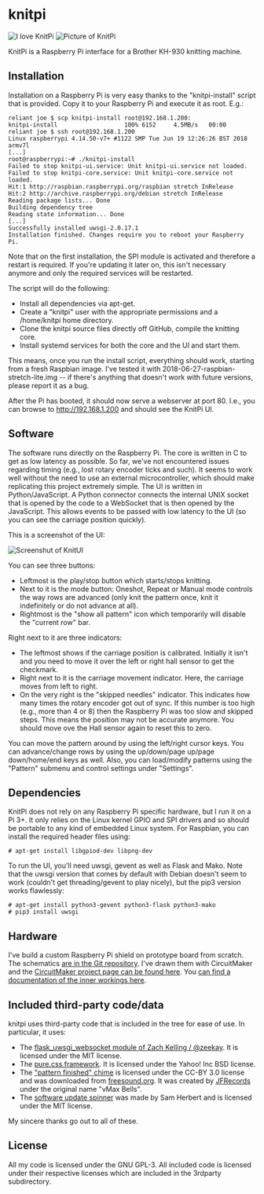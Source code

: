 # knitpi
![I love KnitPi](https://raw.githubusercontent.com/johndoe31415/knitpi/master/docs/logo.png)
![Picture of KnitPi](https://raw.githubusercontent.com/johndoe31415/knitpi/master/docs/overview.jpg)

KnitPi is a Raspberry Pi interface for a Brother KH-930 knitting machine.

## Installation
Installation on a Raspberry Pi is very easy thanks to the "knitpi-install"
script that is provided. Copy it to your Raspberry Pi and execute it as root.
E.g.:

```
reliant joe $ scp knitpi-install root@192.168.1.200:
knitpi-install                   100% 6152     4.5MB/s   00:00
reliant joe $ ssh root@192.168.1.200
Linux raspberrypi 4.14.50-v7+ #1122 SMP Tue Jun 19 12:26:26 BST 2018 armv7l
[...]
root@raspberrypi:~# ./knitpi-install
Failed to stop knitpi-ui.service: Unit knitpi-ui.service not loaded.
Failed to stop knitpi-core.service: Unit knitpi-core.service not loaded.
Hit:1 http://raspbian.raspberrypi.org/raspbian stretch InRelease
Hit:2 http://archive.raspberrypi.org/debian stretch InRelease
Reading package lists... Done
Building dependency tree
Reading state information... Done
[...]
Successfully installed uwsgi-2.0.17.1
Installation finished. Changes require you to reboot your Raspberry Pi.
```

Note that on the first installation, the SPI module is activated and therefore
a restart is required. If you're updating it later on, this isn't necessary
anymore and only the required services will be restarted.

The script will do the following:

  * Install all dependencies via apt-get.
  * Create a "knitpi" user with the appropriate permissions and a /home/knitpi
    home directory.
  * Clone the knitpi source files directly off GitHub, compile the knitting core.
  * Install systemd services for both the core and the UI and start them.

This means, once you run the install script, everything should work, starting
from a fresh Raspbian image. I've tested it with
2018-06-27-raspbian-stretch-lite.img -- if there's anything that doesn't work
with future versions, please report it as a bug.

After the Pi has booted, it should now serve a webserver at port 80. I.e., you
can browse to http://192.168.1.200 and should see the KnitPi UI.

## Software
The software runs directly on the Raspberry Pi. The core is written in C to get
as low latency as possible. So far, we've not encountered issues regarding
timing (e.g., lost rotary encoder ticks and such). It seems to work well
without the need to use an external microcontroller, which should make
replicating this project extremely simple. The UI is written in
Python/JavaScript. A Python connector connects the internal UNIX socket that is
opened by the code to a WebSocket that is then opened by the JavaScript. This
allows events to be passed with low latency to the UI (so you can see the
carriage position quickly).

This is a screenshot of the UI:

![Screenshut of KnitUI](https://raw.githubusercontent.com/johndoe31415/knitpi/master/docs/knitui.png)

You can see three buttons:

  * Leftmost is the play/stop button which starts/stops knitting.
  * Next to it is the mode button: Oneshot, Repeat or Manual mode controls the
    way rows are advanced (only knit the pattern once, knit it indefinitely or
    do not advance at all).
  * Rightmost is the "show all pattern" icon which temporarily will disable the
    "current row" bar.

Right next to it are three indicators:

  * The leftmost shows if the carriage position is calibrated. Initially it
    isn't and you need to move it over the left or right hall sensor to get the
    checkmark.
  * Right next to it is the carriage movement indicator. Here, the carriage
    moves from left to right.
  * On the very right is the "skipped needles" indicator. This indicates how
    many times the rotary encoder got out of sync. If this number is too high
    (e.g., more than 4 or 8) then the Raspberry Pi was too slow and skipped steps.
    This means the position may not be accurate anymore. You should move ove the
    Hall sensor again to reset this to zero.

You can move the pattern around by using the left/right cursor keys. You can
advance/change rows by using the up/down/page up/page down/home/end keys as
well. Also, you can load/modify patterns using the "Pattern" submenu and
control settings under "Settings".

## Dependencies
KnitPi does not rely on any Raspberry Pi specific hardware, but I run it on a
Pi 3+. It only relies on the Linux kernel GPIO and SPI drivers and so should be
portable to any kind of embedded Linux system. For Raspbian, you can install
the required header files using:

```
# apt-get install libgpiod-dev libpng-dev
```

To run the UI, you'll need uwsgi, gevent as well as Flask and Mako. Note that
the uwsgi version that comes by default with Debian doesn't seem to work
(couldn't get threading/gevent to play nicely), but the pip3 version works
flawlessly:

```
# apt-get install python3-gevent python3-flask python3-mako
# pip3 install uwsgi
```

## Hardware
I've build a custom Raspberry Pi shield on prototype board from scratch. The
schematics [are in the Git
repository](https://raw.githubusercontent.com/johndoe31415/knitpi/master/docs/KnitPi.pdf).
I've drawn them with CircuitMaker and the [CircuitMaker project page can be
found here](https://circuitmaker.com/Projects/Details/johndoe31415/KnitPi). You
[can find a documentation of the inner workings
here](https://github.com/johndoe31415/knitpi/blob/master/docs/hardware.md).


## Included third-party code/data
knitpi uses third-party code that is included in the tree for ease of use. In
particular, it uses:

  * The [flask_uwsgi_websocket module of Zach Kelling / @zeekay](https://github.com/zeekay/flask-uwsgi-websocket). 
    It is licensed under the MIT license.
  * The [pure.css framework](https://github.com/pure-css/pure). It is licensed
    under the Yahoo! Inc BSD license.
  * The ["pattern finished" chime](https://freesound.org/people/JFRecords/sounds/420512/)
	is licensed under the CC-BY 3.0 license and was downloaded from
	[freesound.org](https://www.freesound.org). It was created by
	[JFRecords](https://freesound.org/people/JFRecords/) under the original
    name "vMax Bells".
  * The [software update spinner](https://github.com/SamHerbert/SVG-Loaders)
    was made by Sam Herbert and is licensed under the MIT license.

My sincere thanks go out to all of these.

## License
All my code is licensed under the GNU GPL-3. All included code is licensed
under their respective licenses which are included in the 3rdparty
subdirectory.

